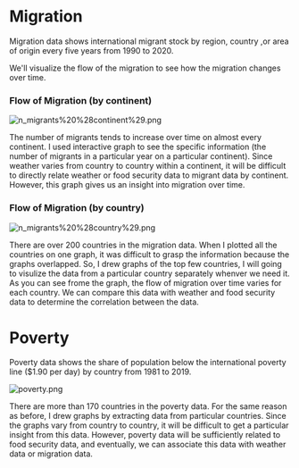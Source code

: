 # Migration

Migration data shows international migrant stock by region, country ,or area of origin every five years from 1990 to 2020. 

We'll visualize the flow of the migration to see how the migration changes over time.

### Flow of Migration (by continent)

![n_migrants%20%28continent%29.png](attachment:n_migrants%20%28continent%29.png)

The number of migrants tends to increase over time on almost every continent. I used interactive graph to see the specific information (the number of migrants in a particular year on a particular continent). Since weather varies from country to country within a continent, it will be difficult to directly relate weather or food security data to migrant data by continent. However, this graph gives us an insight into migration over time.

### Flow of Migration (by country)

![n_migrants%20%28country%29.png](attachment:n_migrants%20%28country%29.png)

There are over 200 countries in the migration data. When I plotted all the countries on one graph, it was difficult to grasp the information because the graphs overlapped. So, I drew graphs of the top few countries, I will going to visulize the data from a particular country separately whenver we need it. As you can see frome the graph, the flow of migration over time varies for each country. We can compare this data with weather and food security data to determine the correlation between the data.

# Poverty

Poverty data shows the share of population below the international poverty line ($1.90 per day) by country from 1981 to 2019.

![poverty.png](attachment:poverty.png)

There are more than 170 countries in the poverty data. For the same reason as before, I drew graphs by extracting data from particular countries. Since the graphs vary from country to country, it will be difficult to get a particular insight from this data. However, poverty data will be sufficiently related to food security data, and eventually, we can associate this data with weather data or migration data.
